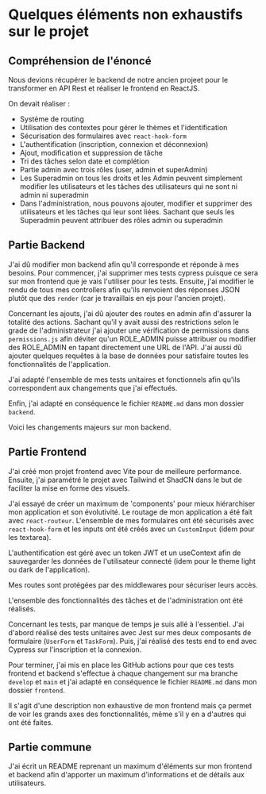 # Quelques éléments non exhaustifs sur le projet

## Compréhension de l'énoncé
Nous devions récupérer le backend de notre ancien projeet pour le transformer en API Rest et réaliser le frontend en ReactJS.

On devait réaliser : 
- Système de routing
- Utilisation des contextes pour gérer le thèmes et l'identification
- Sécurisation des formulaires avec `react-hook-form`
- L'authentification (inscription, connexion et déconnexion)
- Ajout, modification et suppression de tâche
- Tri des tâches selon date et complétion
- Partie admin avec trois rôles (user, admin et superAdmin)
- Les Superadmin on tous les droits et les Admin peuvent simplement modifier les utilisateurs et les tâches des utilisateurs qui ne sont ni admin ni superadmin
- Dans l'administration, nous pouvons ajouter, modifier et supprimer des utilisateurs et les tâches qui leur sont liées. Sachant que seuls les Superadmin peuvent attribuer des rôles admin ou superadmin

## Partie Backend

J'ai dû modifier mon backend afin qu'il corresponde et réponde à mes  besoins. Pour commencer, j'ai supprimer mes tests cypress puisque ce sera sur mon frontend que je vais l'utiliser pour les tests. Ensuite, j'ai modifier le rendu de tous mes controllers afin qu'ils renvoient des réponses JSON plutôt que des `render` (car je travaillais en ejs pour l'ancien projet).

Concernant les ajouts, j'ai dû ajouter des routes en admin afin d'assurer la totalité des actions. Sachant qu'il y avait aussi des restrictions selon le grade de l'administrateur j'ai ajouter une vérification de permissions dans `permissions.js` afin déviter qu'un ROLE_ADMIN puisse attribuer ou modifier des ROLE_ADMIN en tapant directement une URL de l'API. J'ai aussi dû ajouter quelques requêtes à la base de données pour satisfaire toutes les fonctionnalités de l'application.

J'ai adapté l'ensemble de mes tests unitaires et fonctionnels afin qu'ils correspondent aux changements que j'ai effectués.

Enfin, j'ai adapté en conséquence le fichier `README.md` dans mon dossier `backend`.

Voici les changements majeurs sur mon backend.

## Partie Frontend

J'ai créé mon projet frontend avec Vite pour de meilleure performance. Ensuite, j'ai paramétré le projet avec Tailwind et ShadCN dans le but de faciliter la mise en forme des visuels. 

J'ai essayé de créer un maximum de 'components' pour mieux hiérarchiser mon application et son évolutivité. Le routage de mon application a été fait avec `react-routeur`. L'ensemble de mes formulaires ont été sécurisés avec `react-hook-form` et les inputs ont été créés avec un `CustomInput` (idem pour les textarea).

L'authentification est géré avec un token JWT et un useContext afin de sauvegarder les données de l'utilisateur connecté (idem pour le theme light ou dark de l'application).

Mes routes sont protégées par des middlewares pour sécuriser leurs accès.

L'ensemble des fonctionnalités des tâches et de l'administration ont été réalisés.

Concernant les tests, par manque de temps je suis allé à l'essentiel. J'ai d'abord réalisé des tests unitaires avec Jest sur mes deux composants de formulaire (`UserForm` et `TaskForm`). Puis, j'ai réalisé des tests end to end avec Cypress sur l'inscription et la connexion.

Pour terminer, j'ai mis en place les GitHub actions pour que ces tests frontend et backend s'effectue à chaque changement sur ma branche `develop` et `main` et j'ai adapté en conséquence le fichier `README.md` dans mon dossier `frontend`.

Il s'agit d'une description non exhaustive de mon frontend mais ça permet de voir les grands axes des fonctionnalités, même s'il y en a d'autres qui ont été faites.

## Partie commune

J'ai écrit un README reprenant un maximum d'éléments sur mon frontend et backend afin d'apporter un maximum d'informations et de détails aux utilisateurs.